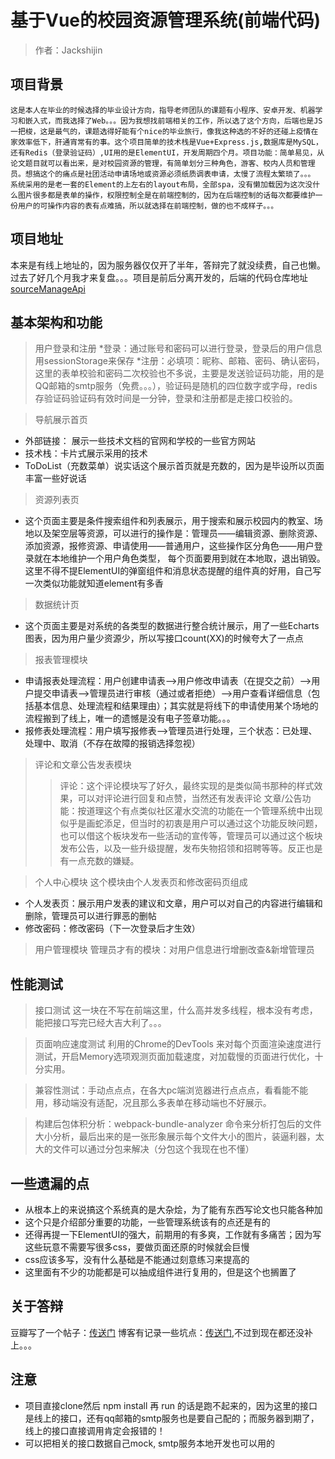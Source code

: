 # 基于Vue的校园资源管理系统(前端代码)

> 作者：Jackshijin

## 项目背景
    这是本人在毕业的时候选择的毕业设计方向，指导老师团队的课题有小程序、安卓开发、机器学习和嵌入式，而我选择了Web。。。因为我想找前端相关的工作，所以选了这个方向，后端也是JS一把梭，这是最气的，课题选得好能有个nice的毕业旅行，像我这种选的不好的还碰上疫情在家效率低下，肝通宵常有的事。这个项目简单的技术栈是Vue+Express.js,数据库是MySQL，还有Redis（登录验证码）,UI用的是ElementUI，开发周期四个月。项目功能：简单易见，从论文题目就可以看出来，是对校园资源的管理，有简单划分三种角色，游客、校内人员和管理员。想搞这个的痛点是社团活动申请场地或资源必须纸质调表申请，太慢了流程太繁琐了。。。
    系统采用的是老一套的Element的上左右的layout布局，全部spa，没有懒加载因为这次没什么图片很多都是表单的操作，权限控制全是在前端控制的，因为在后端控制的话每次都要维护一份用户的可操作内容的表有点难搞，所以就选择在前端控制，做的也不成样子。。。
    
## 项目地址
  本来是有线上地址的，因为服务器仅仅开了半年，答辩完了就没续费，自己也懒。过去了好几个月我才来复盘。。。项目是前后分离开发的，后端的代码仓库地址[sourceManageApi](https://github.com/Jackshijin/sourceManage-back-end)

## 基本架构和功能

>用户登录和注册
 *登录：通过账号和密码可以进行登录，登录后的用户信息用sessionStorage来保存
 *注册：必填项：昵称、邮箱、密码、确认密码，这里的表单校验和密码二次校验也不多说，主要是发送验证码功能，用的是QQ邮箱的smtp服务（免费。。。），验证码是随机的四位数字或字母，redis存验证码验证码有效时间是一分钟，登录和注册都是走接口校验的。
 
>导航展示首页
* 外部链接： 展示一些技术文档的官网和学校的一些官方网站
* 技术栈：卡片式展示采用的技术
* ToDoList（充数菜单）说实话这个展示首页就是充数的，因为是毕设所以页面丰富一些好说话

>资源列表页
* 这个页面主要是条件搜索组件和列表展示，用于搜索和展示校园内的教室、场地以及架空层等资源，可以进行的操作是：管理员——编辑资源、删除资源、添加资源，报修资源、申请使用——普通用户，这些操作区分角色——用户登录就在本地维护一个用户角色类型，  每个页面要用到就在本地取，退出销毁。这里不得不提ElementUI的弹窗组件和消息状态提醒的组件真的好用，自己写一次类似功能就知道element有多香

>数据统计页
* 这个页面主要是对系统的各类型的数据进行整合统计展示，用了一些Echarts图表，因为用户量少资源少，所以写接口count(XX)的时候夸大了一点点

>报表管理模块
* 申请报表处理流程：用户创建申请表-->用户修改申请表（在提交之前）-->用户提交申请表-->管理员进行审核（通过或者拒绝）-->用户查看详细信息（包括基本信息、处理流程和结果理由）；其实就是将线下的申请使用某个场地的流程搬到了线上，唯一的遗憾是没有电子签章功能。。。
* 报修表处理流程：用户填写报修表-->管理员进行处理，三个状态：已处理、处理中、取消（不存在故障的报销选择忽视）

>评论和文章公告发表模块
>>评论：这个评论模块写了好久，最终实现的是类似简书那种的样式效果，可以对评论进行回复和点赞，当然还有发表评论
>>文章/公告功能：按道理这个有点类似社区灌水交流的功能在一个管理系统中出现似乎是画蛇添足，但当时的初衷是用户可以通过这个功能反映问题，也可以借这个板块发布一些活动的宣传等，管理员可以通过这个板块发布公告，以及一些升级提醒，发布失物招领和招聘等等。反正也是有一点充数的嫌疑。

>个人中心模块
这个模块由个人发表页和修改密码页组成
* 个人发表页：展示用户发表的建议和文章，用户可以对自己的内容进行编辑和删除，管理员可以进行罪恶的删帖
* 修改密码：修改密码（下一次登录后才生效）

>用户管理模块
管理员才有的模块：对用户信息进行增删改查&新增管理员

## 性能测试
>接口测试
这一块在不写在前端这里，什么高并发多线程，根本没有考虑，能把接口写完已经大吉大利了。。。

>页面响应速度测试
利用的Chrome的DevTools 来对每个页面渲染速度进行测试，开启Memory选项观测页面加载速度，对加载慢的页面进行优化，十分实用。

>兼容性测试：手动点点点，在各大pc端浏览器进行点点点，看看能不能用，移动端没有适配，况且那么多表单在移动端也不好展示。

>构建后包体积分析：webpack-bundle-analyzer 命令来分析打包后的文件大小分析，最后出来的是一张形象展示每个文件大小的图片，装逼利器，太大的文件可以通过分包来解决（分包这个我现在也不懂）

## 一些遗漏的点

* 从根本上的来说搞这个系统真的是大杂烩，为了能有东西写论文也只能各种加
* 这个只是介绍部分重要的功能，一些管理系统该有的点还是有的
* 还得再提一下ElementUI的强大，前期用的有多爽，工作就有多痛苦；因为写这些玩意不需要写很多css，要做页面还原的时候就会巨慢
* css应该多写，没有什么基础是不能通过刻意练习来提高的
* 这里面有不少的功能都是可以抽成组件进行复用的，但是这个也搁置了

## 关于答辩
豆瓣写了一个帖子：[传送门](https://www.douban.com/doubanapp/dispatch?uri=/group/topic/176213754)
博客有记录一些坑点：[传送门](https://blog.csdn.net/Jackshijin/article/details/104943269),不过到现在都还没补上。。。
    
## 注意
* 项目直接clone然后 npm install 再 run 的话是跑不起来的，因为这里的接口是线上的接口，还有qq邮箱的smtp服务也是要自己配的；而服务器到期了，线上的接口直接调用肯定会报错的！
* 可以把相关的接口数据自己mock, smtp服务本地开发也可以用的

        
        
        

